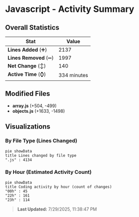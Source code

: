 # Javascript - Activity Summary 

## Overall Statistics

| Stat                   | Value                                                             |
| ---------------------- | ----------------------------------------------------------------- |
| **Lines Added** (➕)   | 2137                                          |
| **Lines Removed** (➖) | 1997                                        |
| **Net Change** (↕)    | 140                |
| **Active Time** (⌚)   | 334 minutes |


## Modified Files
- **array.js** (+504, -499)
- **objects.js** (+1633, -1498)

## Visualizations

### By File Type (Lines Changed)

```mermaid
pie showData
title Lines changed by file type
".js" : 4134
```

### By Hour (Estimated Activity Count)

```mermaid
pie showData
title Coding activity by hour (count of changes)
"00h" : 45
"22h" : 161
"23h" : 114
```


> **Last Updated:** 7/29/2025, 11:38:47 PM